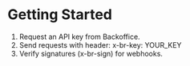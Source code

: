 # Getting Started
1. Request an API key from Backoffice.
2. Send requests with header: x-br-key: YOUR_KEY
3. Verify signatures (x-br-sign) for webhooks.
